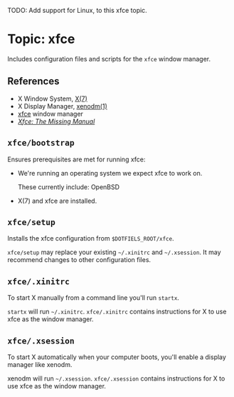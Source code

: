 TODO: Add support for Linux, to this xfce topic.

# Topic: xfce

Includes configuration files and scripts for the `xfce` window manager.

## References

- X Window System, [X(7)](https://man.openbsd.org/X.7)
- X Display Manager, [xenodm(1)](https://man.openbsd.org/xenodm.1)
- [xfce](https://docs.xfce.org/) window manager
- [_Xfce: The Missing Manual_](http://xfce-the-missing-manual.readthedocs.io/en/latest/)

## `xfce/bootstrap`

Ensures prerequisites are met for running xfce:

- We're running an operating system we expect xfce to work on.

  These currently include: OpenBSD

- X(7) and xfce are installed.

## `xfce/setup`

Installs the xfce configuration from `$DOTFIELS_ROOT/xfce`.

`xfce/setup` may replace your existing `~/.xinitrc` and `~/.xsession`. It may recommend changes to other configuration files.

## `xfce/.xinitrc`

To start X manually from a command line you'll run `startx`.

`startx` will run `~/.xinitrc`. `xfce/.xinitrc` contains instructions for X to use xfce as the window manager.

## `xfce/.xsession`

To start X automatically when your computer boots, you'll enable a display manager like xenodm.

xenodm will run `~/.xsession`. `xfce/.xsession` contains instructions for X to use xfce as the window manager.
